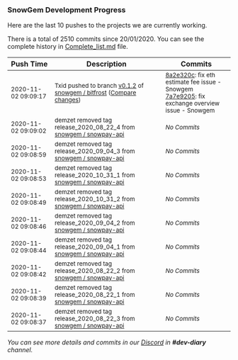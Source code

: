 
### SnowGem Development Progress

Here are the last 10 pushes to the projects we are currently working.

There is a total of 2510 commits since 20/01/2020. You can see the complete history in
 [Complete_list.md](Complete_list.md) file.

| Push Time | Description | Commits |
| --- | --- | --- |
| <sub>2020-11-02 09:09:17</sub> | <sub>Txid pushed to branch [v0\.1\.2](https://gitlab.com/snowgem/bitfrost/commits/v0.1.2) of [snowgem / bitfrost](https://gitlab.com/snowgem/bitfrost) ([Compare changes](https://gitlab.com/snowgem/bitfrost/compare/b5e403d66d0987fa5b92a98254b5f50bf5085b14...7a7e9205c20f0606170ab4798049f97802b3d816))</sub> | <sub>[8a2e320c](https://gitlab.com/snowgem/bitfrost/-/commit/8a2e320caef43afc8a8d5c30e8dbce047554430a): fix eth estimate fee issue - Snowgem<br>[7a7e9205](https://gitlab.com/snowgem/bitfrost/-/commit/7a7e9205c20f0606170ab4798049f97802b3d816): fix exchange overview issue - Snowgem</sub> |
| <sub>2020-11-02 09:09:02</sub> | <sub>demzet removed tag release_2020_08_22_4 from [snowgem / snowpay\-api](https://gitlab.com/snowgem/snowpay-api)</sub> | <sub>_No Commits_</sub> |
| <sub>2020-11-02 09:08:59</sub> | <sub>demzet removed tag release_2020_09_04_3 from [snowgem / snowpay\-api](https://gitlab.com/snowgem/snowpay-api)</sub> | <sub>_No Commits_</sub> |
| <sub>2020-11-02 09:08:53</sub> | <sub>demzet removed tag release_2020_10_31_1 from [snowgem / snowpay\-api](https://gitlab.com/snowgem/snowpay-api)</sub> | <sub>_No Commits_</sub> |
| <sub>2020-11-02 09:08:49</sub> | <sub>demzet removed tag release_2020_10_31_2 from [snowgem / snowpay\-api](https://gitlab.com/snowgem/snowpay-api)</sub> | <sub>_No Commits_</sub> |
| <sub>2020-11-02 09:08:46</sub> | <sub>demzet removed tag release_2020_09_04_2 from [snowgem / snowpay\-api](https://gitlab.com/snowgem/snowpay-api)</sub> | <sub>_No Commits_</sub> |
| <sub>2020-11-02 09:08:44</sub> | <sub>demzet removed tag release_2020_09_04_1 from [snowgem / snowpay\-api](https://gitlab.com/snowgem/snowpay-api)</sub> | <sub>_No Commits_</sub> |
| <sub>2020-11-02 09:08:42</sub> | <sub>demzet removed tag release_2020_08_22_2 from [snowgem / snowpay\-api](https://gitlab.com/snowgem/snowpay-api)</sub> | <sub>_No Commits_</sub> |
| <sub>2020-11-02 09:08:39</sub> | <sub>demzet removed tag release_2020_08_22_1 from [snowgem / snowpay\-api](https://gitlab.com/snowgem/snowpay-api)</sub> | <sub>_No Commits_</sub> |
| <sub>2020-11-02 09:08:37</sub> | <sub>demzet removed tag release_2020_08_22_3 from [snowgem / snowpay\-api](https://gitlab.com/snowgem/snowpay-api)</sub> | <sub>_No Commits_</sub> |

_You can see more details and commits in our [Discord](https://discord.gg/zumGnbg) in **#dev-diary** channel._
